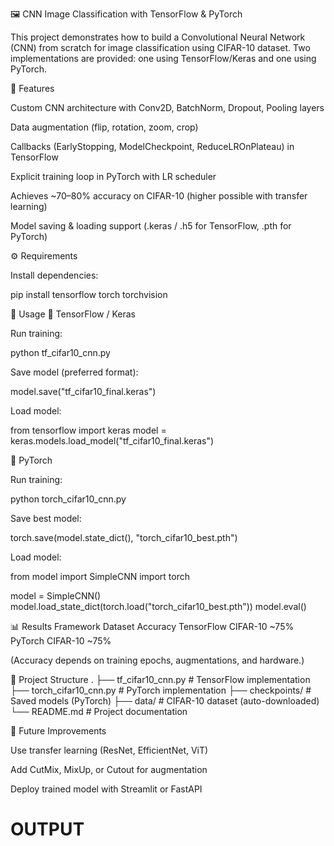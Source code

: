 🖼️ CNN Image Classification with TensorFlow & PyTorch

This project demonstrates how to build a Convolutional Neural Network (CNN) from scratch for image classification using CIFAR-10 dataset.
Two implementations are provided: one using TensorFlow/Keras and one using PyTorch.

📌 Features

Custom CNN architecture with Conv2D, BatchNorm, Dropout, Pooling layers

Data augmentation (flip, rotation, zoom, crop)

Callbacks (EarlyStopping, ModelCheckpoint, ReduceLROnPlateau) in TensorFlow

Explicit training loop in PyTorch with LR scheduler

Achieves ~70–80% accuracy on CIFAR-10 (higher possible with transfer learning)

Model saving & loading support (.keras / .h5 for TensorFlow, .pth for PyTorch)

⚙️ Requirements

Install dependencies:

pip install tensorflow torch torchvision

🚀 Usage
🔹 TensorFlow / Keras

Run training:

python tf_cifar10_cnn.py


Save model (preferred format):

model.save("tf_cifar10_final.keras")


Load model:

from tensorflow import keras
model = keras.models.load_model("tf_cifar10_final.keras")

🔹 PyTorch

Run training:

python torch_cifar10_cnn.py


Save best model:

torch.save(model.state_dict(), "torch_cifar10_best.pth")


Load model:

from model import SimpleCNN
import torch

model = SimpleCNN()
model.load_state_dict(torch.load("torch_cifar10_best.pth"))
model.eval()

📊 Results
Framework	Dataset	Accuracy
TensorFlow	CIFAR-10	~75%
PyTorch	CIFAR-10	~75%

(Accuracy depends on training epochs, augmentations, and hardware.)

📂 Project Structure
.
├── tf_cifar10_cnn.py        # TensorFlow implementation
├── torch_cifar10_cnn.py     # PyTorch implementation
├── checkpoints/             # Saved models (PyTorch)
├── data/                    # CIFAR-10 dataset (auto-downloaded)
└── README.md                # Project documentation

🔮 Future Improvements

Use transfer learning (ResNet, EfficientNet, ViT)

Add CutMix, MixUp, or Cutout for augmentation

Deploy trained model with Streamlit or FastAPI

# OUTPUT
